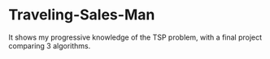 # Traveling-Sales-Man
It shows my progressive knowledge of the TSP problem, with a final project comparing 3 algorithms. 
